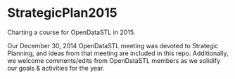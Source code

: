 StrategicPlan2015
=================

Charting a course for OpenDataSTL in 2015.

Our December 30, 2014 OpenDataSTL meeting was devoted to Strategic Planning, and ideas from that meeting are included in this repo.  Additionally, we welcome comments/edits from OpenDataSTL members as we solidify our goals & activities for the year.
